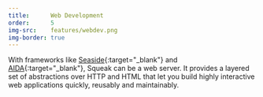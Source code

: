 ```yaml
---
title:      Web Development
order:      5
img-src:    features/webdev.png
img-border: true
---
```

With frameworks like [Seaside](http://www.seaside.st/){:target="_blank"} and [AIDA](http://www.aidaweb.si/){:target="_blank"}, Squeak can be a web server. It provides a layered set of abstractions over HTTP and HTML that let you build highly interactive web applications quickly, reusably and maintainably.